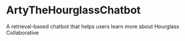 # ArtyTheHourglassChatbot
A retrieval-based chatbot that helps users learn more about Hourglass Collaborative
